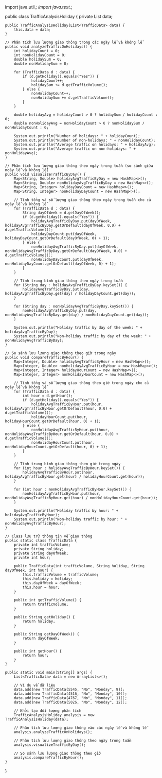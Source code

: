 import java.util.*;
import java.text.*;

public class TrafficAnalysisHoliday {
    private List<TrafficData> data;

    public TrafficAnalysisHoliday(List<TrafficData> data) {
        this.data = data;
    }

    // Phân tích lưu lượng giao thông trong các ngày lễ và không lễ
    public void analyzeTrafficOnHolidays() {
        int holidayCount = 0;
        int nonHolidayCount = 0;
        double holidaySum = 0;
        double nonHolidaySum = 0;

        for (TrafficData d : data) {
            if (d.getHoliday().equals("Yes")) {
                holidayCount++;
                holidaySum += d.getTrafficVolume();
            } else {
                nonHolidayCount++;
                nonHolidaySum += d.getTrafficVolume();
            }
        }

        double holidayAvg = holidayCount > 0 ? holidaySum / holidayCount : 0;
        double nonHolidayAvg = nonHolidayCount > 0 ? nonHolidaySum / nonHolidayCount : 0;

        System.out.println("Number of holidays: " + holidayCount);
        System.out.println("Number of non-holidays: " + nonHolidayCount);
        System.out.println("Average traffic on holidays: " + holidayAvg);
        System.out.println("Average traffic on non-holidays: " + nonHolidayAvg);
    }

    // Phân tích lưu lượng giao thông theo ngày trong tuần (so sánh giữa ngày lễ và không lễ)
    public void visualizeTrafficByDay() {
        Map<String, Double> holidayAvgTrafficByDay = new HashMap<>();
        Map<String, Double> nonHolidayAvgTrafficByDay = new HashMap<>();
        Map<String, Integer> holidayDayCount = new HashMap<>();
        Map<String, Integer> nonHolidayDayCount = new HashMap<>();

        // Tính tổng và số lượng giao thông theo ngày trong tuần cho cả ngày lễ và không lễ
        for (TrafficData d : data) {
            String dayOfWeek = d.getDayOfWeek();
            if (d.getHoliday().equals("Yes")) {
                holidayAvgTrafficByDay.put(dayOfWeek, holidayAvgTrafficByDay.getOrDefault(dayOfWeek, 0.0) + d.getTrafficVolume());
                holidayDayCount.put(dayOfWeek, holidayDayCount.getOrDefault(dayOfWeek, 0) + 1);
            } else {
                nonHolidayAvgTrafficByDay.put(dayOfWeek, nonHolidayAvgTrafficByDay.getOrDefault(dayOfWeek, 0.0) + d.getTrafficVolume());
                nonHolidayDayCount.put(dayOfWeek, nonHolidayDayCount.getOrDefault(dayOfWeek, 0) + 1);
            }
        }

        // Tính trung bình giao thông theo ngày trong tuần
        for (String day : holidayAvgTrafficByDay.keySet()) {
            holidayAvgTrafficByDay.put(day, holidayAvgTrafficByDay.get(day) / holidayDayCount.get(day));
        }

        for (String day : nonHolidayAvgTrafficByDay.keySet()) {
            nonHolidayAvgTrafficByDay.put(day, nonHolidayAvgTrafficByDay.get(day) / nonHolidayDayCount.get(day));
        }

        System.out.println("Holiday traffic by day of the week: " + holidayAvgTrafficByDay);
        System.out.println("Non-holiday traffic by day of the week: " + nonHolidayAvgTrafficByDay);
    }

    // So sánh lưu lượng giao thông theo giờ trong ngày
    public void compareTrafficByHour() {
        Map<Integer, Double> holidayAvgTrafficByHour = new HashMap<>();
        Map<Integer, Double> nonHolidayAvgTrafficByHour = new HashMap<>();
        Map<Integer, Integer> holidayHourCount = new HashMap<>();
        Map<Integer, Integer> nonHolidayHourCount = new HashMap<>();

        // Tính tổng và số lượng giao thông theo giờ trong ngày cho cả ngày lễ và không lễ
        for (TrafficData d : data) {
            int hour = d.getHour();
            if (d.getHoliday().equals("Yes")) {
                holidayAvgTrafficByHour.put(hour, holidayAvgTrafficByHour.getOrDefault(hour, 0.0) + d.getTrafficVolume());
                holidayHourCount.put(hour, holidayHourCount.getOrDefault(hour, 0) + 1);
            } else {
                nonHolidayAvgTrafficByHour.put(hour, nonHolidayAvgTrafficByHour.getOrDefault(hour, 0.0) + d.getTrafficVolume());
                nonHolidayHourCount.put(hour, nonHolidayHourCount.getOrDefault(hour, 0) + 1);
            }
        }

        // Tính trung bình giao thông theo giờ trong ngày
        for (int hour : holidayAvgTrafficByHour.keySet()) {
            holidayAvgTrafficByHour.put(hour, holidayAvgTrafficByHour.get(hour) / holidayHourCount.get(hour));
        }

        for (int hour : nonHolidayAvgTrafficByHour.keySet()) {
            nonHolidayAvgTrafficByHour.put(hour, nonHolidayAvgTrafficByHour.get(hour) / nonHolidayHourCount.get(hour));
        }

        System.out.println("Holiday traffic by hour: " + holidayAvgTrafficByHour);
        System.out.println("Non-holiday traffic by hour: " + nonHolidayAvgTrafficByHour);
    }

    // Class lưu trữ thông tin về giao thông
    public static class TrafficData {
        private int trafficVolume;
        private String holiday;
        private String dayOfWeek;
        private int hour;

        public TrafficData(int trafficVolume, String holiday, String dayOfWeek, int hour) {
            this.trafficVolume = trafficVolume;
            this.holiday = holiday;
            this.dayOfWeek = dayOfWeek;
            this.hour = hour;
        }

        public int getTrafficVolume() {
            return trafficVolume;
        }

        public String getHoliday() {
            return holiday;
        }

        public String getDayOfWeek() {
            return dayOfWeek;
        }

        public int getHour() {
            return hour;
        }
    }

    public static void main(String[] args) {
        List<TrafficData> data = new ArrayList<>();

        // Ví dụ về dữ liệu
        data.add(new TrafficData(5545, "No", "Monday", 9));
        data.add(new TrafficData(4516, "No", "Monday", 10));
        data.add(new TrafficData(4767, "No", "Monday", 11));
        data.add(new TrafficData(5026, "No", "Monday", 12));
        
        // Khởi tạo đối tượng phân tích
        TrafficAnalysisHoliday analysis = new TrafficAnalysisHoliday(data);

        // Phân tích lưu lượng giao thông vào các ngày lễ và không lễ
        analysis.analyzeTrafficOnHolidays();
        
        // Phân tích lưu lượng giao thông theo ngày trong tuần
        analysis.visualizeTrafficByDay();
        
        // So sánh lưu lượng giao thông theo giờ
        analysis.compareTrafficByHour();
    }
}
